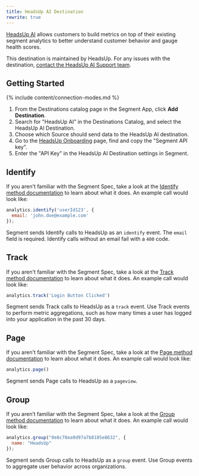 ```yaml
---
title: HeadsUp AI Destination
rewrite: true
---
```


[HeadsUp AI](https://headsup.ai?utm_source=segmentio&utm_medium=docs&utm_campaign=partners) allows customers to build metrics on top of their existing segment analytics to better understand customer behavior and gauge health scores.

This destination is maintained by HeadsUp. For any issues with the destination, [contact the HeadsUp AI Support team](mailto:administration@headsup.ai).

## Getting Started

{% include content/connection-modes.md %}

1. From the Destinations catalog page in the Segment App, click **Add Destination**.
2. Search for "HeadsUp AI" in the Destinations Catalog, and select the HeadsUp AI Destination.
3. Choose which Source should send data to the HeadsUp AI destination.
4. Go to the [HeadsUp Onboarding](https://app.headsup.ai/welcome) page, find and copy the "Segment API key".
5. Enter the "API Key" in the HeadsUp AI Destination settings in Segment.

## Identify

If you aren't familiar with the Segment Spec, take a look at the [Identify method documentation](https://segment.com/docs/connections/spec/identify/) to learn about what it does. An example call would look like:

```js
analytics.identify('userId123', {
  email: 'john.doe@example.com'
});
```
Segment sends Identify calls to HeadsUp as an `identify` event. The `email` field is required. Identify calls without an email fail with a `400` code.

## Track

If you aren't familiar with the Segment Spec, take a look at the [Track method documentation](https://segment.com/docs/connections/spec/track/) to learn about what it does. An example call would look like:

```js
analytics.track('Login Button Clicked')
```
Segment sends Track calls to HeadsUp as a `track` event. Use Track events to perform metric aggregations, such as how many times a user has logged into your application in the past 30 days.

## Page

If you aren't familiar with the Segment Spec, take a look at the [Page method documentation](https://segment.com/docs/connections/spec/page/) to learn about what it does. An example call would look like:

```js
analytics.page()
```
Segment sends Page calls to HeadsUp as a `pageview`.

## Group
If you aren’t familiar with the Segment Spec, take a look at the [Group method documentation](https://segment.com/docs/connections/spec/group/) to learn about what it does. An example call would look like:

```js
analytics.group("0e8c78ea9d97a7b8185e8632", {
  name: "HeadsUp"
});
```
Segment sends Group calls to HeadsUp as a `group` event. Use Group events to aggregate user behavior across organizations.
